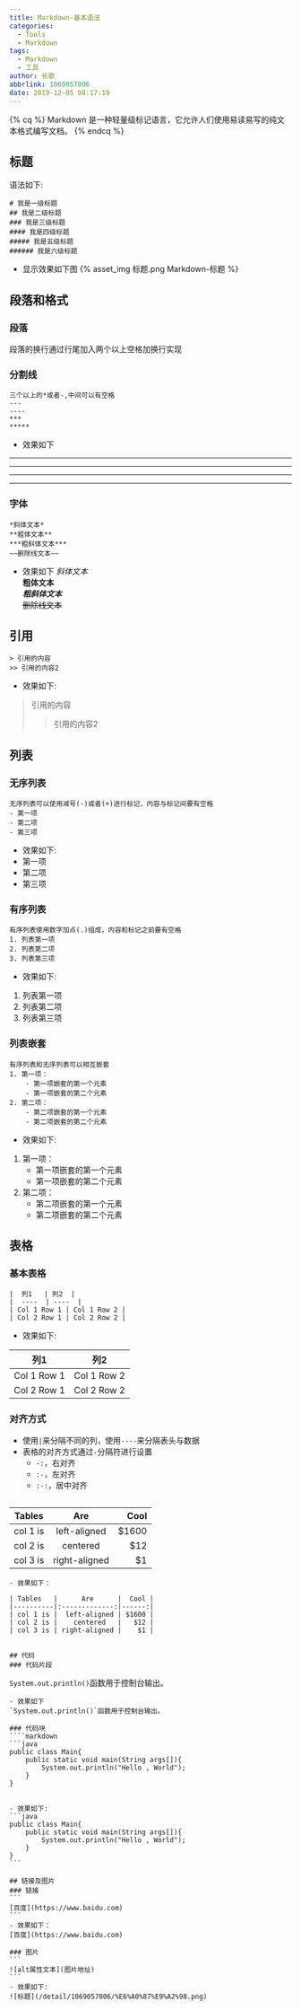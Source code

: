 ```yaml
---
title: Markdown-基本语法
categories:
  - Tools
  - Markdown
tags:
  - Markdown
  - 工具
author: 长歌
abbrlink: 1069057006
date: 2019-12-05 08:17:19
---
```


{% cq %} Markdown 是一种轻量级标记语言，它允许人们使用易读易写的纯文本格式编写文档。 {% endcq %}
<!-- More -->

## 标题
语法如下:
```text
# 我是一级标题
## 我是二级标题
### 我是三级标题
#### 我是四级标题
##### 我是五级标题
###### 我是六级标题
```
- 显示效果如下图
{% asset_img 标题.png Markdown-标题 %}

## 段落和格式
### 段落
段落的换行通过行尾加入两个以上空格加换行实现

### 分割线
```
三个以上的*或者-,中间可以有空格
---
----
***
*****
```
- 效果如下

---
----
***
*****

### 字体
```
*斜体文本*
**粗体文本**
***粗斜体文本***
~~删除线文本~~
```
- 效果如下
*斜体文本*  
**粗体文本**  
***粗斜体文本***  
~~删除线文本~~  

## 引用
```
> 引用的内容
>> 引用的内容2
```
- 效果如下:

> 引用的内容
>> 引用的内容2

## 列表
### 无序列表
```
无序列表可以使用减号(-)或者(+)进行标记，内容与标记间要有空格
- 第一项
- 第二项
- 第三项
```
- 效果如下:
- 第一项
- 第二项
- 第三项

### 有序列表
```
有序列表使用数字加点(.)组成，内容和标记之前要有空格
1. 列表第一项
2. 列表第二项
3. 列表第三项
```
- 效果如下:
1. 列表第一项
2. 列表第二项
3. 列表第三项

### 列表嵌套
```
有序列表和无序列表可以相互嵌套
1. 第一项：
    - 第一项嵌套的第一个元素
    - 第一项嵌套的第二个元素
2. 第二项：
    - 第二项嵌套的第一个元素
    - 第二项嵌套的第二个元素
```

- 效果如下:
1. 第一项：
    - 第一项嵌套的第一个元素
    - 第一项嵌套的第二个元素
2. 第二项：
    - 第二项嵌套的第一个元素
    - 第二项嵌套的第二个元素

## 表格
### 基本表格
```
|  列1   | 列2  |
|  ----  | ----  |
| Col 1 Row 1 | Col 1 Row 2 |
| Col 2 Row 1 | Col 2 Row 2 |
```
- 效果如下:

|  列1   | 列2  |
|  ----  | ----  |
| Col 1 Row 1 | Col 1 Row 2 |
| Col 2 Row 1 | Col 2 Row 2 |

### 对齐方式
- 使用`|`来分隔不同的列，使用`----`来分隔表头与数据
- 表格的对齐方式通过`-`分隔符进行设置
  - `-:`，右对齐
  - `:-`，左对齐
  - `:-:`，居中对齐
  ```
| Tables   |      Are      |  Cool |
|----------|:-------------:|------:|
| col 1 is |  left-aligned | $1600 |
| col 2 is |    centered   |   $12 |
| col 3 is | right-aligned |    $1 |
  ```
  - 效果如下：

| Tables   |      Are      |  Cool |
|----------|:-------------:|------:|
| col 1 is |  left-aligned | $1600 |
| col 2 is |    centered   |   $12 |
| col 3 is | right-aligned |    $1 |


## 代码
### 代码片段
```
`System.out.println()`函数用于控制台输出。
```
- 效果如下
`System.out.println()`函数用于控制台输出。

### 代码块
````markdown
```java
public class Main{
    public static void main(String args[]){
        System.out.println("Hello , World");
    }
}
```
````

- 效果如下:
```java
public class Main{
    public static void main(String args[]){
        System.out.println("Hello , World");
    }
}
```

## 链接及图片
### 链接
```
[百度](https://www.baidu.com)
```
- 效果如下：
[百度](https://www.baidu.com)

### 图片
```
![alt属性文本](图片地址)
```
- 效果如下:
![标题](/detail/1069057006/%E6%A0%87%E9%A2%98.png)
